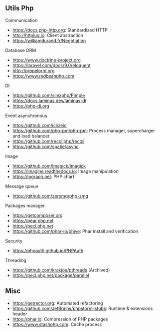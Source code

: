 ## Utils Php

Communication
* https://docs.php-http.org: Standardized HTTP
* http://httplug.io: Client abstraction
* https://williamdurand.fr/Negotiation

Database ORM
* https://www.doctrine-project.org
* https://laravel.com/docs/9.0/eloquent
* http://propelorm.org
* https://www.redbeanphp.com

DI
* https://github.com/silexphp/Pimple
* https://docs.laminas.dev/laminas-di
* https://php-di.org

Event asynchronous
* https://github.com/icicleio
* https://github.com/php-pm/php-pm: Process manager, supercharger and load balancer
* https://github.com/recoilphp/recoil
* https://github.com/spatie/async

Image
* https://github.com/Imagick/imagick
* https://imagine.readthedocs.io: Image manipulation
* https://jpgraph.net: PHP chart

Message queue
* https://github.com/zeromq/php-zmq

Packages manager
* https://getcomposer.org
* https://pear.php.net
* https://pecl.php.net
* https://github.com/phar-io/phive: Phar install and verification

Security
* https://phpauth.github.io/PHPAuth

Threading
* https://github.com/krakjoe/pthreads (Archived)
* https://pecl.php.net/package/parallel

## Misc
* https://getrector.org: Automated refactoring
* https://github.com/JetBrains/phpstorm-stubs: Runtime & extensions header
* https://phar.io: Compression of PHP packages
* https://www.stashphp.com: Cache process
